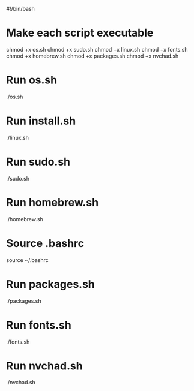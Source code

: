#!/bin/bash

# Make each script executable
chmod +x os.sh
chmod +x sudo.sh
chmod +x linux.sh
chmod +x fonts.sh
chmod +x homebrew.sh
chmod +x packages.sh
chmod +x nvchad.sh

# Run os.sh
./os.sh

# Run install.sh
./linux.sh

# Run sudo.sh
./sudo.sh

# Run homebrew.sh
./homebrew.sh

# Source .bashrc
source ~/.bashrc

# Run packages.sh
./packages.sh

# Run fonts.sh
./fonts.sh

# Run nvchad.sh
./nvchad.sh
